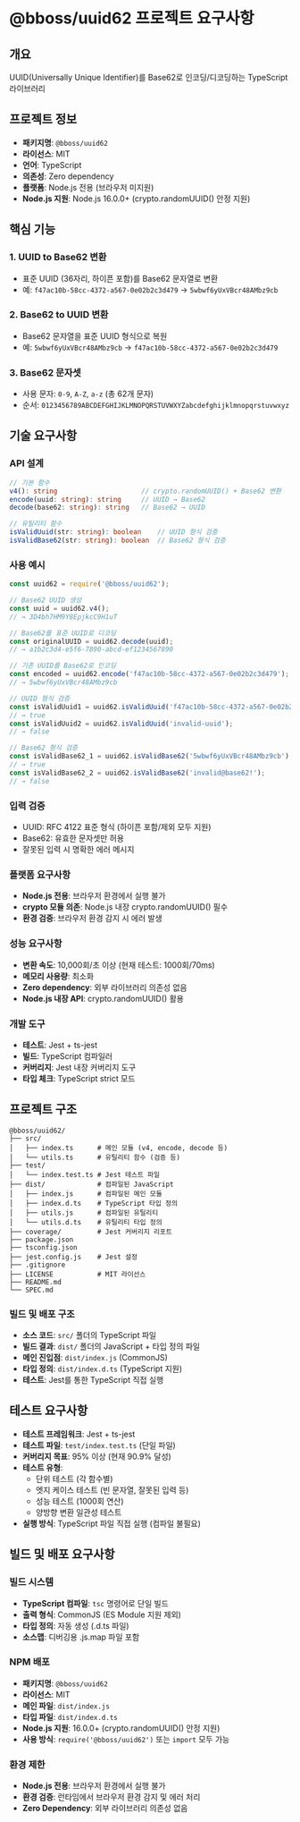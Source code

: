 # @bboss/uuid62 프로젝트 요구사항

## 개요
UUID(Universally Unique Identifier)를 Base62로 인코딩/디코딩하는 TypeScript 라이브러리

## 프로젝트 정보
- **패키지명**: `@bboss/uuid62`
- **라이선스**: MIT
- **언어**: TypeScript
- **의존성**: Zero dependency
- **플랫폼**: Node.js 전용 (브라우저 미지원)
- **Node.js 지원**: Node.js 16.0.0+ (crypto.randomUUID() 안정 지원)

## 핵심 기능

### 1. UUID to Base62 변환
- 표준 UUID (36자리, 하이픈 포함)를 Base62 문자열로 변환
- 예: `f47ac10b-58cc-4372-a567-0e02b2c3d479` → `5wbwf6yUxVBcr48AMbz9cb`

### 2. Base62 to UUID 변환  
- Base62 문자열을 표준 UUID 형식으로 복원
- 예: `5wbwf6yUxVBcr48AMbz9cb` → `f47ac10b-58cc-4372-a567-0e02b2c3d479`

### 3. Base62 문자셋
- 사용 문자: `0-9`, `A-Z`, `a-z` (총 62개 문자)
- 순서: `0123456789ABCDEFGHIJKLMNOPQRSTUVWXYZabcdefghijklmnopqrstuvwxyz`

## 기술 요구사항

### API 설계
```typescript
// 기본 함수
v4(): string                     // crypto.randomUUID() + Base62 변환
encode(uuid: string): string     // UUID → Base62
decode(base62: string): string   // Base62 → UUID

// 유틸리티 함수
isValidUuid(str: string): boolean    // UUID 형식 검증
isValidBase62(str: string): boolean  // Base62 형식 검증
```

### 사용 예시
```javascript
const uuid62 = require('@bboss/uuid62');

// Base62 UUID 생성
const uuid = uuid62.v4();
// → 3D4bh7HM9Y8EpjkcC9H1uT

// Base62를 표준 UUID로 디코딩
const originalUUID = uuid62.decode(uuid);
// → a1b2c3d4-e5f6-7890-abcd-ef1234567890

// 기존 UUID를 Base62로 인코딩
const encoded = uuid62.encode('f47ac10b-58cc-4372-a567-0e02b2c3d479');
// → 5wbwf6yUxVBcr48AMbz9cb

// UUID 형식 검증
const isValidUuid1 = uuid62.isValidUuid('f47ac10b-58cc-4372-a567-0e02b2c3d479');
// → true
const isValidUuid2 = uuid62.isValidUuid('invalid-uuid');
// → false

// Base62 형식 검증
const isValidBase62_1 = uuid62.isValidBase62('5wbwf6yUxVBcr48AMbz9cb');
// → true
const isValidBase62_2 = uuid62.isValidBase62('invalid@base62!');
// → false
```

### 입력 검증
- UUID: RFC 4122 표준 형식 (하이픈 포함/제외 모두 지원)
- Base62: 유효한 문자셋만 허용
- 잘못된 입력 시 명확한 에러 메시지

### 플랫폼 요구사항
- **Node.js 전용**: 브라우저 환경에서 실행 불가
- **crypto 모듈 의존**: Node.js 내장 crypto.randomUUID() 필수
- **환경 검증**: 브라우저 환경 감지 시 에러 발생

### 성능 요구사항
- **변환 속도**: 10,000회/초 이상 (현재 테스트: 1000회/70ms)
- **메모리 사용량**: 최소화
- **Zero dependency**: 외부 라이브러리 의존성 없음
- **Node.js 내장 API**: crypto.randomUUID() 활용

### 개발 도구
- **테스트**: Jest + ts-jest
- **빌드**: TypeScript 컴파일러
- **커버리지**: Jest 내장 커버리지 도구
- **타입 체크**: TypeScript strict 모드

## 프로젝트 구조
```
@bboss/uuid62/
├── src/
│   ├── index.ts      # 메인 모듈 (v4, encode, decode 등)
│   └── utils.ts      # 유틸리티 함수 (검증 등)
├── test/
│   └── index.test.ts # Jest 테스트 파일
├── dist/             # 컴파일된 JavaScript
│   ├── index.js      # 컴파일된 메인 모듈
│   ├── index.d.ts    # TypeScript 타입 정의
│   ├── utils.js      # 컴파일된 유틸리티
│   └── utils.d.ts    # 유틸리티 타입 정의
├── coverage/         # Jest 커버리지 리포트
├── package.json
├── tsconfig.json
├── jest.config.js    # Jest 설정
├── .gitignore
├── LICENSE           # MIT 라이선스
├── README.md
└── SPEC.md
```

### 빌드 및 배포 구조
- **소스 코드**: `src/` 폴더의 TypeScript 파일
- **빌드 결과**: `dist/` 폴더의 JavaScript + 타입 정의 파일
- **메인 진입점**: `dist/index.js` (CommonJS)
- **타입 정의**: `dist/index.d.ts` (TypeScript 지원)
- **테스트**: Jest를 통한 TypeScript 직접 실행

## 테스트 요구사항
- **테스트 프레임워크**: Jest + ts-jest
- **테스트 파일**: `test/index.test.ts` (단일 파일)
- **커버리지 목표**: 95% 이상 (현재 90.9% 달성)
- **테스트 유형**:
  - 단위 테스트 (각 함수별)
  - 엣지 케이스 테스트 (빈 문자열, 잘못된 입력 등)
  - 성능 테스트 (1000회 연산)
  - 양방향 변환 일관성 테스트
- **실행 방식**: TypeScript 파일 직접 실행 (컴파일 불필요)

## 빌드 및 배포 요구사항

### 빌드 시스템
- **TypeScript 컴파일**: `tsc` 명령어로 단일 빌드
- **출력 형식**: CommonJS (ES Module 지원 제외)
- **타입 정의**: 자동 생성 (.d.ts 파일)
- **소스맵**: 디버깅용 .js.map 파일 포함

### NPM 배포
- **패키지명**: `@bboss/uuid62`
- **라이선스**: MIT
- **메인 파일**: `dist/index.js`
- **타입 파일**: `dist/index.d.ts`
- **Node.js 지원**: 16.0.0+ (crypto.randomUUID() 안정 지원)
- **사용 방식**: `require('@bboss/uuid62')` 또는 `import` 모두 가능

### 환경 제한
- **Node.js 전용**: 브라우저 환경에서 실행 불가
- **환경 검증**: 런타임에서 브라우저 환경 감지 및 에러 처리
- **Zero Dependency**: 외부 라이브러리 의존성 없음